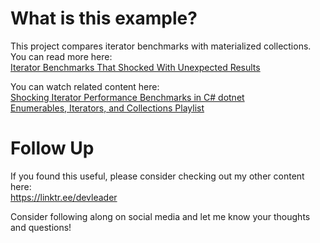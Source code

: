 # What is this example?
This project compares iterator benchmarks with materialized collections. You can read more here:    
[Iterator Benchmarks That Shocked With Unexpected Results](https://www.devleader.ca/2023/03/17/shocking-results-from-collection-and-iterator-benchmarks/)    
    
You can watch related content here:    
[Shocking Iterator Performance Benchmarks in C# dotnet](https://www.youtube.com/watch?v=G2-d7kZFlRA)    
[Enumerables, Iterators, and Collections Playlist](https://www.youtube.com/watch?v=RR7Cq0iwNYo&list=PLzATctVhnsgjE3qOsbkPaC1NxXD605wOC)    
    
# Follow Up
If you found this useful, please consider checking out my other content here:    
https://linktr.ee/devleader

Consider following along on social media and let me know your thoughts and questions!
